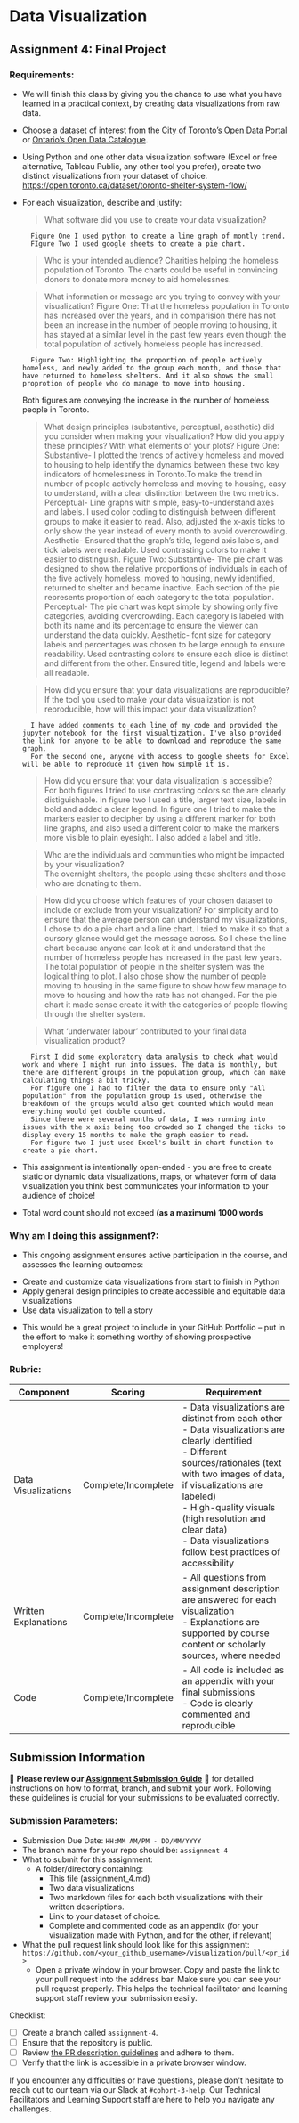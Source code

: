 # Data Visualization

## Assignment 4: Final Project

### Requirements:
- We will finish this class by giving you the chance to use what you have learned in a practical context, by creating data visualizations from raw data. 
- Choose a dataset of interest from the [City of Toronto’s Open Data Portal](https://www.toronto.ca/city-government/data-research-maps/open-data/) or [Ontario’s Open Data Catalogue](https://data.ontario.ca/). 
- Using Python and one other data visualization software (Excel or free alternative, Tableau Public, any other tool you prefer), create two distinct visualizations from your dataset of choice.  https://open.toronto.ca/dataset/toronto-shelter-system-flow/


- For each visualization, describe and justify: 
    > What software did you use to create your data visualization?

        Figure One I used python to create a line graph of montly trend.
        FIgure Two I used google sheets to create a pie chart.

    > Who is your intended audience? 
        Charities helping the homeless population of Toronto. The charts could be useful in convincing donors to donate more money to aid homelessnes. 

    > What information or message are you trying to convey with your visualization? 
        Figure One: That the homeless population in Toronto has increased over the years, and in comparision there has not been an increase in the number of people moving to housing, it has stayed at a similar level in the past few years even though the total population of actively homeless people has increased. 

        Figure Two: Highlighting the proportion of people actively homeless, and newly added to the group each month, and those that have returned to homeless shelters. And it also shows the small proprotion of people who do manage to move into housing.

    Both figures are conveying the increase in the number of homeless people in Toronto. 

    
    > What design principles (substantive, perceptual, aesthetic) did you consider when making your visualization? How did you apply these principles? With what elements of your plots? 
        Figure One:
        Substantive- I plotted the trends of actively homeless and moved to housing to help identify the dynamics between these two key indicators of homelessness in Toronto.To make the trend in number of people actively homeless and moving to housing, easy to understand, with a clear distinction between the two metrics.
        Perceptual- Line graphs with simple, easy-to-understand axes and labels. I used color coding to distinguish between different groups to make it easier to read. Also, adjusted the x-axis ticks to only show the year instead of every month to avoid overcrowding.
        Aesthetic- Ensured that the graph’s title, legend axis labels, and tick labels were readable. Used contrasting colors to make it easier to distinguish. 
        Figure Two:
        Substantive- The pie chart was designed to show the relative proportions of individuals in each of the five actively homeless, moved to housing, newly identified, returned to shelter and became inactive. Each section of the pie represents proportion of each category to the total population.
        Perceptual- The pie chart was kept simple by showing only five categories, avoiding overcrowding. Each category is labeled with both its name and its percentage to ensure the viewer can understand the data quickly.
        Aesthetic-  font size for category labels and percentages was chosen to be large enough to ensure readability. Used contrasting colors to ensure each slice is distinct and different from the other. Ensured title, legend and labels were all readable. 


    
    > How did you ensure that your data visualizations are reproducible? If the tool you used to make your data visualization is not reproducible, how will this impact your data visualization? 

        I have added comments to each line of my code and provided the jupyter notebook for the first visualtization. I've also provided the link for anyone to be able to download and reproduce the same graph. 
        For the second one, anyone with access to google sheets for Excel will be able to reproduce it given how simple it is. 
    
    > How did you ensure that your data visualization is accessible?  
        For both figures I  tried to use contrasting colors so the are clearly distiguishable. 
        In figure two I used a title, larger text size, labels in bold and added a clear legend.
        In figure one I tried to make the markers easier to decipher by using a different marker for both line graphs, and also used a different color to make the markers more visible to plain eyesight. I also added a label and title.


    > Who are the individuals and communities who might be impacted by your visualization?  
        The overnight shelters, the people using these shelters and those who are donating to them. 

    > How did you choose which features of your chosen dataset to include or exclude from your visualization? 
         For simplicity and to ensure that the average person can understand my visualizations, I chose to do a pie chart and a line chart. 
        I tried to make it so that a cursory glance would get the message across. So I chose the line chart because anyone can look at it and understand that the number of homeless people has increased in the past few years. The total population of people in the shelter system was the logical thing to plot. I also chose show the number of people moving to housing in the same figure to show how few manage to move to housing and how the rate has not changed. 
        For the pie chart it made sense create it with the categories of people flowing through the shelter system. 

    
    > What ‘underwater labour’ contributed to your final data visualization product?

        First I did some exploratory data analysis to check what would work and where I might run into issues. The data is monthly, but there are different groups in the population group, which can make calculating things a bit tricky. 
        For figure one I had to filter the data to ensure only "All population" from the population group is used, otherwise the breakdown of the groups would also get counted which would mean everything would get double counted. 
        Since there were several months of data, I was running into issues with the x axis being too crowded so I changed the ticks to display every 15 months to make the graph easier to read.
        For figure two I just used Excel's built in chart function to create a pie chart. 

- This assignment is intentionally open-ended - you are free to create static or dynamic data visualizations, maps, or whatever form of data visualization you think best communicates your information to your audience of choice! 
- Total word count should not exceed **(as a maximum) 1000 words** 
 
### Why am I doing this assignment?:  
- This ongoing assignment ensures active participation in the course, and assesses the learning outcomes: 
* Create and customize data visualizations from start to finish in Python
* Apply general design principles to create accessible and equitable data visualizations
* Use data visualization to tell a story  
- This would be a great project to include in your GitHub Portfolio – put in the effort to make it something worthy of showing prospective employers!

### Rubric:

| Component         | Scoring  | Requirement                                                                 |
|-------------------|----------|-----------------------------------------------------------------------------|
| Data Visualizations | Complete/Incomplete | - Data visualizations are distinct from each other<br>- Data visualizations are clearly identified<br>- Different sources/rationales (text with two images of data, if visualizations are labeled)<br>- High-quality visuals (high resolution and clear data)<br>- Data visualizations follow best practices of accessibility |
| Written Explanations | Complete/Incomplete | - All questions from assignment description are answered for each visualization<br>- Explanations are supported by course content or scholarly sources, where needed |
| Code              | Complete/Incomplete | - All code is included as an appendix with your final submissions<br>- Code is clearly commented and reproducible |

## Submission Information

🚨 **Please review our [Assignment Submission Guide](https://github.com/UofT-DSI/onboarding/blob/main/onboarding_documents/submissions.md)** 🚨 for detailed instructions on how to format, branch, and submit your work. Following these guidelines is crucial for your submissions to be evaluated correctly.

### Submission Parameters:
* Submission Due Date: `HH:MM AM/PM - DD/MM/YYYY`
* The branch name for your repo should be: `assignment-4`
* What to submit for this assignment:
    * A folder/directory containing:
        * This file (assignment_4.md)
        * Two data visualizations 
        * Two markdown files for each both visualizations with their written descriptions.
        * Link to your dataset of choice.
        * Complete and commented code as an appendix (for your visualization made with Python, and for the other, if relevant) 
* What the pull request link should look like for this assignment: `https://github.com/<your_github_username>/visualization/pull/<pr_id>`
    * Open a private window in your browser. Copy and paste the link to your pull request into the address bar. Make sure you can see your pull request properly. This helps the technical facilitator and learning support staff review your submission easily.

Checklist:
- [ ] Create a branch called `assignment-4`.
- [ ] Ensure that the repository is public.
- [ ] Review [the PR description guidelines](https://github.com/UofT-DSI/onboarding/blob/main/onboarding_documents/submissions.md#guidelines-for-pull-request-descriptions) and adhere to them.
- [ ] Verify that the link is accessible in a private browser window.

If you encounter any difficulties or have questions, please don't hesitate to reach out to our team via our Slack at `#cohort-3-help`. Our Technical Facilitators and Learning Support staff are here to help you navigate any challenges.
